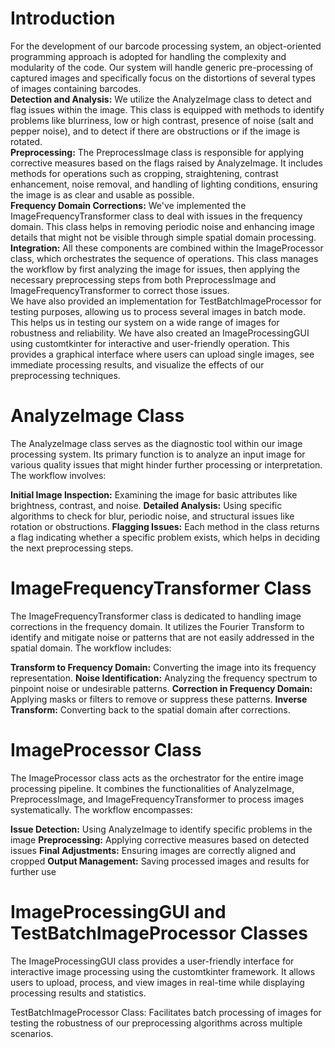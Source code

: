 # Introduction
For the development of our barcode processing system, an object-oriented programming approach is adopted for handling the complexity and modularity of the code. Our system will handle generic pre-processing of captured images and specifically focus on the distortions of several types of images containing barcodes. <br>
**Detection and Analysis:** We utilize the AnalyzeImage class to detect and flag issues within the image. This class is equipped with methods to identify problems like blurriness, low or high contrast, presence of noise (salt and pepper noise), and to detect if there are obstructions or if the image is rotated. <br>
**Preprocessing:** The PreprocessImage class is responsible for applying corrective measures based on the flags raised by AnalyzeImage. It includes methods for operations such as cropping, straightening, contrast enhancement, noise removal, and handling of lighting conditions, ensuring the image is as clear and usable as possible. <br>
**Frequency Domain Corrections:** We've implemented the ImageFrequencyTransformer class to deal with issues in the frequency domain. This class helps in removing periodic noise and enhancing image details that might not be visible through simple spatial domain processing. <br>
**Integration:** All these components are combined within the ImageProcessor class, which orchestrates the sequence of operations. This class manages the workflow by first analyzing the image for issues, then applying the necessary preprocessing steps from both PreprocessImage and ImageFrequencyTransformer to correct those issues. <br>
We have also provided an implementation for TestBatchImageProcessor for testing purposes, allowing us to process several images in batch mode. This helps us in testing our system on a wide range of images for robustness and reliability. We have also created an ImageProcessingGUI using customtkinter for interactive and user-friendly operation. This provides a graphical interface where users can upload single images, see immediate processing results, and visualize the effects of our preprocessing techniques. <br>

#  AnalyzeImage Class
The AnalyzeImage class serves as the diagnostic tool within our image processing system. Its primary function is to analyze an input image for various quality issues that might hinder further processing or interpretation. The workflow involves:

**Initial Image Inspection:** Examining the image for basic attributes like brightness, contrast, and noise.
**Detailed Analysis:** Using specific algorithms to check for blur, periodic noise, and structural issues like rotation or obstructions.
**Flagging Issues:** Each method in the class returns a flag indicating whether a specific problem exists, which helps in deciding the next preprocessing steps.

#  ImageFrequencyTransformer Class
The ImageFrequencyTransformer class is dedicated to handling image corrections in the frequency domain. It utilizes the Fourier Transform to identify and mitigate noise or patterns that are not easily addressed in the spatial domain. The workflow includes:

**Transform to Frequency Domain:** Converting the image into its frequency representation.
**Noise Identification:** Analyzing the frequency spectrum to pinpoint noise or undesirable patterns.
**Correction in Frequency Domain:** Applying masks or filters to remove or suppress these patterns.
**Inverse Transform:** Converting back to the spatial domain after corrections.

#  ImageProcessor Class
The ImageProcessor class acts as the orchestrator for the entire image processing pipeline. It combines the functionalities of AnalyzeImage, PreprocessImage, and ImageFrequencyTransformer to process images systematically. The workflow encompasses:

**Issue Detection:** Using AnalyzeImage to identify specific problems in the image
**Preprocessing:** Applying corrective measures based on detected issues
**Final Adjustments:** Ensuring images are correctly aligned and cropped
**Output Management:** Saving processed images and results for further use

#  ImageProcessingGUI and TestBatchImageProcessor Classes
The ImageProcessingGUI class provides a user-friendly interface for interactive image processing using the customtkinter framework. It allows users to upload, process, and view images in real-time while displaying processing results and statistics.

TestBatchImageProcessor Class: Facilitates batch processing of images for testing the robustness of our preprocessing algorithms across multiple scenarios.
